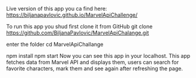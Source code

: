 Live version of this app you ca find here:
https://biljanapavlovic.github.io/MarvelApiChallenge/

To run this app you shud first clone it from GitHub
git clone 
https://github.com/BiljanaPavlovic/MarvelApiChalange.git

enter the folder
cd MarvelApiChallange

npm install
npm start
Now you can see this app in your localhost.
This app fetches data from Marvel API and displays them, users can search for favorite characters, mark them and see again after refreshing the page.
